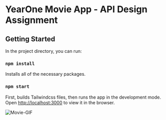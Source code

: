 # YearOne Movie App - API Design Assignment

## Getting Started

In the project directory, you can run:

### `npm install`

Installs all of the necessary packages. 

### `npm start`

First, builds Tailwindcss files, then runs the app in the development mode.\
Open [http://localhost:3000](http://localhost:3000) to view it in the browser.

![Movie-GIF](movie-app.gif)



